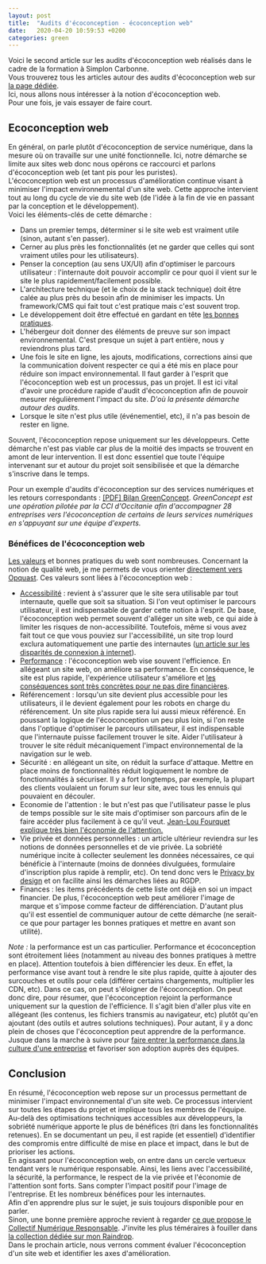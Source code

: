```yaml
---
layout: post
title:  "Audits d'écoconception - écoconception web"
date:   2020-04-20 10:59:53 +0200
categories: green
---
```


Voici le second article sur les audits d'écoconception web réalisés dans le cadre de la formation à Simplon Carbonne.   
Vous trouverez tous les articles autour des audits d'écoconception web sur [la page dédiée](https://ldevernay.github.io/Audits.html).  
Ici, nous allons nous intéresser à la notion d'écoconception web.  
Pour une fois, je vais essayer de faire court.
   
## Ecoconception web 
En général, on parle plutôt d'écoconception de service numérique, dans la mesure où on travaille sur une unité fonctionnelle. Ici, notre démarche se limite aux sites web donc nous opérons ce raccourci et parlons d'écoconception web (et tant pis pour les puristes).    
L'écoconception web est un processus d'amélioration continue visant à minimiser l'impact environnemental d'un site web. Cette approche intervient tout au long du cycle de vie du site web (de l'idée à la fin de vie en passant par la conception et le développement).   
Voici les éléments-clés de cette démarche :  
* Dans un premier temps, déterminer si le site web est vraiment utile (sinon, autant s'en passer). 
* Cerner au plus près les fonctionnalités (et ne garder que celles qui sont vraiment utiles pour les utilisateurs). 
* Penser la conception (au sens UX/UI) afin d'optimiser le parcours utilisateur : l'internaute doit pouvoir accomplir ce pour quoi il vient sur le site le plus rapidement/facilement possible. 
* L'architecture technique (et le choix de la stack technique) doit être calée au plus près du besoin afin de minimiser les impacts. Un framework/CMS qui fait tout c'est pratique mais c'est souvent trop.  
* Le développement doit être effectué en gardant en tête [les bonnes pratiques](https://collectif.greenit.fr/ecoconception-web/115-bonnes-pratiques-eco-conception_web.html).  
* L'hébergeur doit donner des éléments de preuve sur son impact environnemental. C'est presque un sujet à part entière, nous y reviendrons plus tard. 
* Une fois le site en ligne, les ajouts, modifications, corrections ainsi que la communication doivent respecter ce qui a été mis en place pour réduire son impact environnemental. Il faut garder à l'esprit que l'écoconception web est un processus, pas un projet. Il est ici vital d'avoir une procédure rapide d'audit d'écoconception afin de pouvoir mesurer régulièrement l'impact du site. *D'où la présente démarche autour des audits.*
* Lorsque le site n'est plus utile (événementiel, etc), il n'a pas besoin de rester en ligne.     
  
Souvent, l'écoconception repose uniquement sur les développeurs. Cette démarche n'est pas viable car plus de la moitié des impacts se trouvent en amont de leur intervention. Il est donc essentiel que toute l'équipe intervenant sur et autour du projet soit sensibilisée et que la démarche s'inscrive dans le temps.   
   
Pour un exemple d'audits d'écoconception sur des services numériques et les retours correspondants : [[PDF] Bilan GreenConcept](http://www.greenconcept-innovation.fr/wp-content/uploads/2020/02/greenconcept_21022020.pdf). *GreenConcept est une opération pilotée par la CCI d'Occitanie afin d'accompagner 28 entreprises vers l'écoconception de certains de leurs services numériques en s'appuyant sur une équipe d'experts.*    
  
### Bénéfices de l'écoconception web 
[Les valeurs](https://ldevernay.github.io/green/2019/09/03/valeurs.html) et bonnes pratiques du web sont nombreuses. Concernant la notion de qualité web, je me permets de vous orienter [directement vers Opquast](https://www.opquast.com/). Ces valeurs sont liées à l'écoconception web : 
* [Accessibilité](https://ldevernay.github.io/green/2019/10/20/accessibilite.html) : revient à s'assurer que le site sera utilisable par tout internaute, quelle que soit sa situation. Si l'on veut optimiser le parcours utilisateur, il est indispensable de garder cette notion à l'esprit. De base, l'écoconception web permet souvent d'alléger un site web, ce qui aide à limiter les risques de non-accessibilité. Toutefois, même si vous avez fait tout ce que vous pouviez sur l'accessibilité, un site trop lourd exclura automatiquement une partie des internautes ([un article sur les disparités de connexion à internet](https://www.smashingmagazine.com/2019/07/web-on-50mb-budget/)).    
* [Performance](https://ldevernay.github.io/green/2019/11/12/performance.html) : l'écoconception web vise souvent l'efficience. En allégeant un site web, on améliore sa performance. En conséquence, le site est plus rapide, l'expérience utilisateur s'améliore et [les conséquences sont très concrètes pour ne pas dire financières](https://wpostats.com/). 
* Référencement : lorsqu'un site devient plus accessible pour les utilisateurs, il le devient également pour les robots en charge du référencement. Un site plus rapide sera lui aussi mieux référencé. En poussant la logique de l'écoconception un peu plus loin, si l'on reste dans l'optique d'optimiser le parcours utilisateur, il est indispensable que l'internaute puisse facilement trouver le site. Aider l'utilisateur à trouver le site réduit mécaniquement l'impact environnemental de la navigation sur le web.  
* Sécurité : en allégeant un site, on réduit la surface d'attaque. Mettre en place moins de fonctionnalités réduit logiquement le nombre de fonctionnalités à sécuriser. Il y a fort longtemps, par exemple, la plupart des clients voulaient un forum sur leur site, avec tous les ennuis qui pouvaient en découler. 
* Economie de l'attention : le but n'est pas que l'utilisateur passe le plus de temps possible sur le site mais d'optimiser son parcours afin de le faire accéder plus facilement à ce qu'il veut. [Jean-Lou Fourquet explique très bien l'économie de l'attention.](https://avantlecafe.fr/2019/11/24/3-raisons-qui-font-du-temps-lenjeu-du-xxieme-siecle/)
* Vie privée et données personnelles : un article ultérieur reviendra sur les notions de données personnelles et de vie privée. La sobriété numérique incite à collecter seulement les données nécessaires, ce qui bénéficie à l'internaute (moins de données divulguées, formulaire d'inscription plus rapide à remplir, etc). On tend donc vers le [Privacy by design](https://www.smashingmagazine.com/2017/07/privacy-by-design-framework/) et on facilite ainsi les démarches liées au RGDP. 
* Finances : les items précédents de cette liste ont déjà en soi un impact financier. De plus, l'écoconception web peut améliorer l'image de marque et s'impose comme facteur de différenciation. D'autant plus qu'il est essentiel de communiquer autour de cette démarche (ne serait-ce que pour partager les bonnes pratiques et mettre en avant son utilité).
   
*Note :* la performance est un cas particulier. Performance et écoconception sont étroitement liées (notamment au niveau des bonnes pratiques à mettre en place). Attention toutefois à bien différencier les deux. En effet, la performance vise avant tout à rendre le site plus rapide, quitte à ajouter des surcouches et outils pour cela (différer certains chargements, multiplier les CDN, etc). Dans ce cas, on peut s'éloigner de l'écoconception. On peut donc dire, pour résumer, que l'écoconception rejoint la performance uniquement sur la question de l'efficience. Il s'agit bien d'aller plus vite en allégeant (les contenus, les fichiers transmis au navigateur, etc) plutôt qu'en ajoutant (des outils et autres solutions techniques). Pour autant, il y a donc plein de choses que l'écoconception peut apprendre de la performance. Jusque dans la marche à suivre pour [faire entrer la performance dans la culture d'une entreprise](https://calendar.perfplanet.com/2012/creating-a-performance-culture/) et favoriser son adoption auprès des équipes. 
  
## Conclusion  
En résumé, l'écoconception web repose sur un processus permettant de minimiser l'impact environnemental d'un site web. Ce processus intervient sur toutes les étapes du projet et implique tous les membres de l'équipe. Au-delà des optimisations techniques accessibles aux développeurs, la sobriété numérique apporte le plus de bénéfices (tri dans les fonctionnalités retenues). En se documentant un peu, il est rapide (et essentiel) d'identifier des compromis entre difficulté de mise en place et impact, dans le but de prioriser les actions.  
En agissant pour l'écoconception web, on entre dans un cercle vertueux tendant vers le numérique responsable. Ainsi, les liens avec l'accessibilité, la sécurité, la performance, le respect de la vie privée et l'économie de l'attention sont forts. Sans compter l'impact positif pour l'image de l'entreprise. Et les nombreux bénéfices pour les internautes.     
Afin d'en apprendre plus sur le sujet, je suis toujours disponible pour en parler.  
Sinon, une bonne première approche revient à regarder [ce que propose le Collectif Numérique Responsable](https://collectif.greenit.fr/outils.html). J'invite les plus téméraires à fouiller dans [la collection dédiée sur mon Raindrop](https://raindrop.io/collection/7258547).   
Dans le prochain article, nous verrons comment évaluer l'écoconception d'un site web et identifier les axes d'amélioration. 